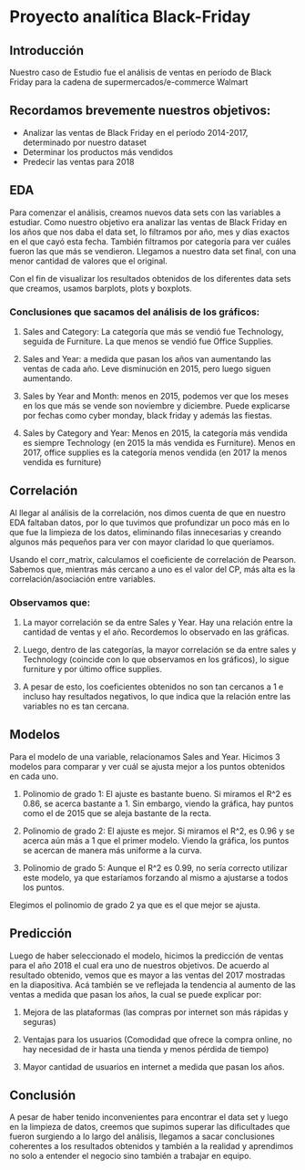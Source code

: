 # Proyecto analítica Black-Friday

## Introducción

Nuestro caso de Estudio fue el análisis de ventas en período de Black Friday para la cadena de supermercados/e-commerce Walmart

## Recordamos brevemente nuestros objetivos:
- Analizar las ventas de Black Friday en el período 2014-2017, determinado por nuestro dataset
- Determinar los productos más vendidos
- Predecir las ventas para 2018


## EDA

Para comenzar el análisis, creamos nuevos data sets con las variables a estudiar. 
Como nuestro objetivo era analizar las ventas de Black Friday en los años que nos daba el data set, lo filtramos por año, mes y días exactos en el que cayó esta fecha. También filtramos por categoría para ver cuáles fueron las que más se vendieron. Llegamos a nuestro data set final, con una menor cantidad de valores que el original.

Con el fin de visualizar los resultados obtenidos de los diferentes data sets que creamos, usamos barplots, plots y boxplots.

### Conclusiones que sacamos del análisis de los gráficos:

 1.	Sales and Category: La categoría que más se vendió fue Technology, seguida de Furniture. La que menos se vendió fue Office Supplies.

2.	Sales and Year: a medida que pasan los años van aumentando las ventas de cada año. Leve disminución en 2015, pero luego siguen aumentando.

3.	Sales by Year and Month: menos en 2015, podemos ver que los meses en los que más se vende son noviembre y diciembre. Puede explicarse por fechas como cyber monday, black friday y además las fiestas.

4.	Sales by Category and Year: Menos en 2015, la categoría más vendida es siempre Technology (en 2015 la más vendida es Furniture). Menos en 2017, office supplies es la categoría menos vendida (en 2017 la menos vendida es furniture)


## Correlación

Al llegar al análisis de la correlación, nos dimos cuenta de que en nuestro EDA faltaban datos, por lo que tuvimos que profundizar un poco más en lo que fue la limpieza de los datos, eliminando filas innecesarias y creando algunos más pequeños para ver con mayor claridad lo que queríamos.

Usando el corr_matrix, calculamos el coeficiente de correlación de Pearson.
Sabemos que, mientras más cercano a uno es el valor del CP, más alta es la correlación/asociación entre variables.

### Observamos que:

1.	La mayor correlación se da entre Sales y Year. Hay una relación entre la cantidad de ventas y el año. Recordemos lo observado en las gráficas.

2.	Luego, dentro de las categorías, la mayor correlación se da entre sales y Technology (coincide con lo que observamos en los gráficos), lo sigue furniture y por último office supplies.

3.	A pesar de esto, los coeficientes obtenidos no son tan cercanos a 1 e incluso hay resultados negativos, lo que indica que la relación entre las variables no es tan cercana.

## Modelos
Para el modelo de una variable, relacionamos Sales and Year. Hicimos 3 modelos para comparar y ver cuál se ajusta mejor a los puntos obtenidos en cada uno.

1.	Polinomio de grado 1: El ajuste es bastante bueno. Si miramos el R^2 es 0.86, se acerca bastante a 1. Sin embargo, viendo la gráfica, hay puntos como el de 2015 que se aleja bastante de la recta.

2.	Polinomio de grado 2: El ajuste es mejor. Si miramos el R^2, es 0.96 y se acerca aún más a 1 que el primer modelo. Viendo la gráfica, los puntos se acercan de manera más uniforme a la curva.

3.	Polinomio de grado 5: Aunque el R^2 es 0.99, no sería correcto utilizar este modelo, ya que estaríamos forzando al mismo a ajustarse a todos los puntos.

Elegimos el polinomio de grado 2 ya que es el que mejor se ajusta.

## Predicción
Luego de haber seleccionado el modelo, hicimos la predicción de ventas para el año 2018 el cual era uno de nuestros objetivos. De acuerdo al resultado obtenido, vemos que es mayor a las ventas del 2017 mostradas en la diapositiva. Acá también se ve reflejada la tendencia al aumento de las ventas a medida que pasan los años, la cual se puede explicar por:

1.	Mejora de las plataformas (las compras por internet son más rápidas y seguras)

2.	Ventajas para los usuarios (Comodidad que ofrece la compra online, no hay necesidad de ir hasta una tienda y menos pérdida de tiempo)

3.	Mayor cantidad de usuarios en internet a medida que pasan los años.

## Conclusión

A pesar de haber tenido inconvenientes para encontrar el data set y luego en la limpieza de datos, creemos que supimos superar las dificultades que fueron surgiendo a lo largo del análisis, llegamos a sacar conclusiones coherentes a los resultados obtenidos y también a la realidad y aprendimos no solo a entender el negocio sino también a trabajar en equipo.





